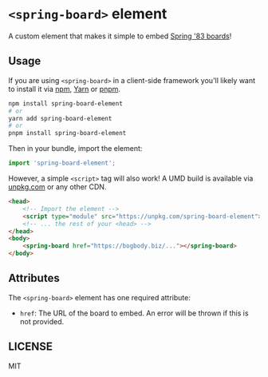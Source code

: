 # `<spring-board>` element

A custom element that makes it simple to embed [Spring '83 boards](https://github.com/robinsloan/spring-83)!

## Usage

If you are using `<spring-board>` in a client-side framework you'll likely want to install it via [npm](https://www.npmjs.com/), [Yarn](https://yarnpkg.com/) or [pnpm](https://pnpm.js.org/).

```sh
npm install spring-board-element
# or
yarn add spring-board-element
# or
pnpm install spring-board-element
```

Then in your bundle, import the element:

```js
import 'spring-board-element';
```

However, a simple `<script>` tag will also work! A UMD build is available via [unpkg.com](https://unpkg.com/) or any other CDN.

```html
<head>
	<!-- Import the element -->
	<script type="module" src="https://unpkg.com/spring-board-element"></script>
	<!-- ... the rest of your <head> -->
</head>
<body>
	<spring-board href="https://bogbody.biz/..."></spring-board>
</body>
```

## Attributes

The `<spring-board>` element has one required attribute:

- `href`: The URL of the board to embed. An error will be thrown if this is not provided.

## LICENSE

MIT
